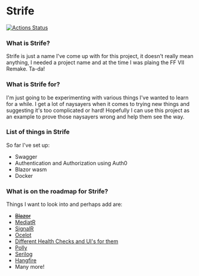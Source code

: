 # Strife

[![Actions Status](https://github.com/Bigtalljosh/strife/workflows/.NET%20Core/badge.svg)](https://github.com/Bigtalljosh/strife/actions)
 
 ### What is Strife?
 Strife is just a name I've come up with for this project, it doesn't really mean anything, I needed a project name and at the time I was plaing the FF VII Remake. Ta-da!
 
 ### What is Strife for?
 I'm just going to be experimenting with various things I've wanted to learn for a while. I get a lot of naysayers when it comes to trying new things and suggesting it's too complicated or hard! Hopefully I can use this project as an example to prove those naysayers wrong and help them see the way. 
 
 ### List of things in Strife
 
 So far I've set up: 
 * Swagger
 * Authentication and Authorization using Auth0
 * Blazor wasm
 * Docker

### What is on the roadmap for Strife?

Things I want to look into and perhaps add are:
* ~~[Blazor](https://dotnet.microsoft.com/apps/aspnet/web-apps/blazor)~~
* [MediatR](https://github.com/jbogard/MediatR)
* [SignalR](https://dotnet.microsoft.com/apps/aspnet/signalr)
* [Ocelot](https://github.com/ThreeMammals/Ocelot)
* [Different Health Checks and UI's for them](https://github.com/xabaril/AspNetCore.Diagnostics.HealthChecks)
* [Polly](https://github.com/App-vNext/Polly)
* [Serilog](https://github.com/serilog/serilog)
* [Hangfire](https://github.com/HangfireIO/Hangfire)
* Many more!

